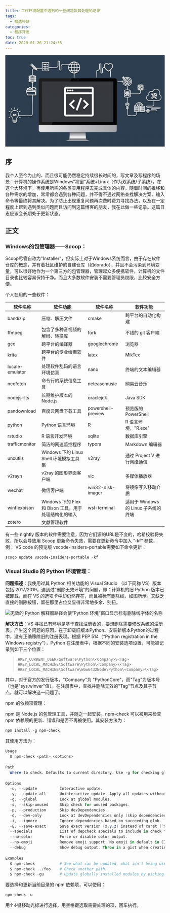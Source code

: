 ```yaml
---
title: 工作环境配置中遇到的一些问题及其处理的记录
tags:
  - 拾遗补缺
categories:
  - 程序开发
toc: true
date: 2020-01-26 21:24:55
---
```


![programming_flow.jpg](/images/programming_flow.jpg)

## 序

我个人至今为止的、而且很可能仍然稳定持续很长时间的，写文章及写程序的场景：计算机的操作系统是Windows“视窗”系统+Linux（作为双系统/子系统），在这个大环境下，再使用所需的各类实用程序去完成具体的内容。随着时间的推移和各种需求的增加，常常都会遇到各种问题，并不得不通过网络查找解决方案、输入命令等最终将其解决。为了防止出现重复问题再次费时费力寻找办法，以及在一定程度上帮到遇到类似问题而且访问到这篇博客的朋友，我在此做一些记录。这篇日志应该会长期处于更新状态。

<!--more-->

## 正文

### Windows的包管理器——Scoop：

Scoop尽管自称为"Installer"，但实际上对于Windows系统而言，由于存在软件仓库的概念，并有着社区维护的自建仓库（如dorado），并且不会污染到环境变量，可以很好地作为一个第三方的包管理器，管理起众多便携软件，计算机的文件目录也比较容易保持干净。而且大多数软件安装不需要管理员权限，比较安全方便。

个人在用的一些软件：

| 软件名称        | 软件功能                                              | 软件名称           | 软件功能                             |
| --------------- | ----------------------------------------------------- | ------------------ | ------------------------------------ |
| bandizip        | 压缩、解压文件                                        | cmake              | 跨平台的自动化构建                   |
| ffmpeg          | 包含了多种音视频的解码、转换库                        | fork               | 不错的 git 客户端                    |
| gcc             | 跨平台的编译器                                        | googlechrome       | 浏览器                               |
| krita           | 跨平台的专业绘画软件                                  | latex              | MikTex                               |
| locale-emulator | 处理软件乱码的语言环境仿真                            | nano               | 终端的文本编辑器                     |
| neofetch        | 命令行的系统信息工具                                  | neteasemusic       | 网易云音乐                           |
| nodejs-lts      | 长期维护版本的 Node.js                                | oraclejdk          | Java SDK                             |
| pandownload     | 百度云网盘下载工具                                    | powershell-preview | 预览版的 PowerShell                  |
| python          | Python 语言环境                                       | R                  | R 语言环境，"R.exe"                  |
| rstudio         | R 语言开发环境                                        | sqlite             | 数据库引擎                           |
| trafficmonitor  | 简洁的网速监控程序                                    | typora             | Markdown 编辑器                      |
| unxutils        | Windows 下的 Linux Shell 环境模拟工具集               | v2ray              | 通过 Project V 进行网络通信          |
| v2rayn          | v2ray 的图形界面客户端                                | vlc                | 多媒体播放器                         |
| wechat          | 微信客户端                                            | win32-disk-imager  | 将镜像写入移动介质                   |
| winflexbison    | Windows 下的 Flex 和 Bison 工具，用于处理结构化的输入 | wsl-terminal       | 适用于 Windows 的 Linux 子系统的终端 |
| zotero          | 文献管理软件                                          |                    |                                      |

有一些 nightly 版本的软件需要注意，因为它们源的URL是不变的，哈希校验将失败，所以会导致用 Scoop 更新命令失效，需要在更新命令中加入 ”-kf“ 参数，例： VS code 的预览版 vscode-insiders-portable需要如下命令更新：

```powershell
scoop update vscode-insiders-portable -kf 
```

### Visual Studio 的 Python 环境管理：

**问题描述**：我使用过其 Python 相关功能的 Visual Studio （以下简称 VS）版本包括 2017/2019，遇到过“删除无效环境”的问题，即：计算机的旧 Python 版本已被卸载，而在 VS 的选项卡中却仍然存在，而且被标有删除线，如图所示。又缺乏直接的删除按钮，留在那里占位又显得非常地多余、别扭。

![无效的 Python 解释器路径会使“Python 环境”窗口显示标有删除线字体的名称](https://docs.microsoft.com/zh-cn/visualstudio/python/media/environments/environments-invalid-entry-2019.png?view=vs-2019)

**解决方法**：VS 寻找已有环境是基于查找注册表的，要想删除需要修改系统的注册表。产生这个问题的原因，在于卸载旧版本Python、安装新版本Python的过程中，没有正确移除旧的注册表项。根据 PEP 514（“Python registration in the Windows registry”），Python 在注册表中，根据不同的安装选项设置，可能被记录到如下三个位置：

> ```
> HKEY_CURRENT_USER\Software\Python\<Company>\<Tag>
> HKEY_LOCAL_MACHINE\Software\Python\<Company>\<Tag>
> HKEY_LOCAL_MACHINE\Software\Wow6432Node\Python\<Company>\<Tag>
> ```

其中，对于官方的发行版本，"Company"为 "PythonCore"，而"Tag"为版本号（也是"sys.winver"值）。在注册表中，查找并删除无效的"Tag"节点及其子节点，就可以解决这一问题了。

npm 的依赖项管理：

npm 是 Node.js 的包管理工具，并随之一起安装。npm-check 可以被用来检查 npm 依赖项的更新、错误和是否不再被使用。其安装方法为：

```powershell
npm install -g npm-check
```

其使用方法为：

```powershell
Usage
  $ npm-check <path> <options>

Path
  Where to check. Defaults to current directory. Use -g for checking global modules.

Options
  -u, --update          Interactive update.
  -y, --update-all      Uninteractive update. Apply all updates without prompting.
  -g, --global          Look at global modules.
  -s, --skip-unused     Skip check for unused packages.
  -p, --production      Skip devDependencies.
  -d, --dev-only        Look at devDependencies only (skip dependencies).
  -i, --ignore          Ignore dependencies based on succeeding glob.
  -E, --save-exact      Save exact version (x.y.z) instead of caret (^x.y.z) in package.json.
  --specials            List of depcheck specials to include in check for unused dependencies.
  --no-color            Force or disable color output.
  --no-emoji            Remove emoji support. No emoji in default in CI environments.
  --debug               Show debug output. Throw in a gist when creating issues on github.

Examples
  $ npm-check           # See what can be updated, what isn't being used.
  $ npm-check ../foo    # Check another path.
  $ npm-check -gu       # Update globally installed modules by picking which ones to upgrade.
```

要选择和更新当前目录的 npm 依赖项，可以使用：

```powershell
npm-check -u
```

用↑↓键移动光标进行选择，用空格键󠀠选取需要处理的项，回车执行。